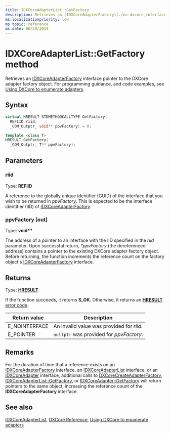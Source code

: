 ```yaml
---
title: IDXCoreAdapterList::GetFactory
description: Retrieves an [IDXCoreAdapterFactory](./nn-dxcore_interface-idxcoreadapterfactory.md) interface pointer to the DXCore adapter factory object. | IDXCoreAdapterList::GetFactory
ms.localizationpriority: low
ms.topic: reference
ms.date: 06/20/2019
---
```


# IDXCoreAdapterList::GetFactory method

Retrieves an [IDXCoreAdapterFactory](./nn-dxcore_interface-idxcoreadapterfactory.md) interface pointer to the DXCore adapter factory object. For programming guidance, and code examples, see [Using DXCore to enumerate adapters](../dxcore-enum-adapters.md).

## Syntax

```cpp
virtual HRESULT STDMETHODCALLTYPE GetFactory(
  REFIID riid,
  _COM_Outptr_ void** ppvFactory) = 0;

template <class T>
HRESULT GetFactory(
  _COM_Outptr_ T** ppvFactory);
```

## Parameters

### riid

Type: **REFIID**

A reference to the globally unique identifier (GUID) of the interface that you wish to be returned in *ppvFactory*. This is expected to be the interface identifier (IID) of [IDXCoreAdapterFactory](./nn-dxcore_interface-idxcoreadapterfactory.md).

### ppvFactory [out]

Type: **void\*\***

The address of a pointer to an interface with the IID specified in the *riid* parameter. Upon successful return, *\*ppvFactory* (the dereferenced address) contains a pointer to the existing DXCore adapter factory object. Before returning, the function increments the reference count on the factory object's [IDXCoreAdapterFactory](./nn-dxcore_interface-idxcoreadapterfactory.md) interface.

## Returns

Type: **[HRESULT](../../com/structure-of-com-error-codes.md)**

If the function succeeds, it returns **S_OK**. Otherwise, it returns an [**HRESULT**](../../com/structure-of-com-error-codes.md) [error code](../../com/com-error-codes-10.md).

|Return value|Description|
|-|-|
|E_NOINTERFACE|An invalid value was provided for *riid*.|
|E_POINTER|`nullptr` was provided for *ppvFactory*.|

## Remarks

For the duration of time that a reference exists on an [IDXCoreAdapterFactory](./nn-dxcore_interface-idxcoreadapterfactory.md) interface, an [IDXCoreAdapterList](./nn-dxcore_interface-idxcoreadapterlist.md) interface, or an [IDXCoreAdapter](./nn-dxcore_interface-idxcoreadapter.md) interface, additional calls to [DXCoreCreateAdapterFactory](../dxcore/nf-dxcore-dxcorecreateadapterfactory.md), [IDXCoreAdapterList::GetFactory](), or [IDXCoreAdapter::GetFactory](./nf-dxcore_interface-idxcoreadapter-getfactory.md) will return pointers to the same object, increasing the reference count of the **IDXCoreAdapterFactory** interface.

## See also

[IDXCoreAdapterList](./nn-dxcore_interface-idxcoreadapterlist.md), [DXCore Reference](../dxcore-reference.md), [Using DXCore to enumerate adapters](../dxcore-enum-adapters.md)
